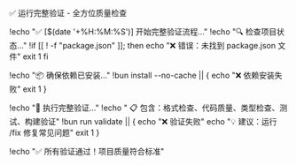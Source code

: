 ✅ 运行完整验证 - 全方位质量检查

!echo "✅ [$(date '+%H:%M:%S')] 开始完整验证流程..."
!echo "🔍 检查项目状态..."
!if [[ ! -f "package.json" ]]; then
echo "❌ 错误：未找到 package.json 文件"
exit 1
fi

!echo "📦 确保依赖已安装..."
!bun install --no-cache || {
echo "❌ 依赖安装失败"
exit 1
}

!echo "🎯 执行完整验证..."
!echo " 📋 包含：格式检查、代码质量、类型检查、测试、构建验证"
!bun run validate || {
echo "❌ 验证失败"
echo "💡 建议：运行 /fix 修复常见问题"
exit 1
}

!echo "✅ 所有验证通过！项目质量符合标准"

